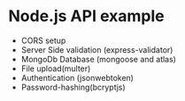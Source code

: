 # Node.js API example

* CORS setup
* Server Side validation (express-validator)
* MongoDb Database (mongoose and atlas)
* File upload(multer)
* Authentication (jsonwebtoken)
* Password-hashing(bcryptjs)